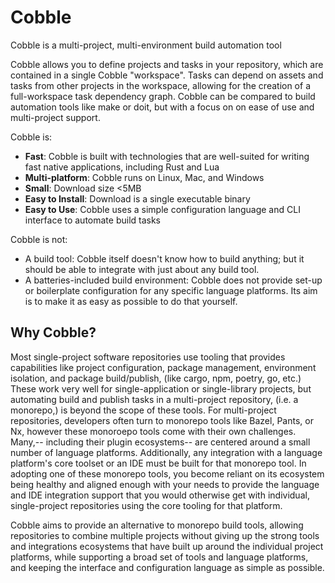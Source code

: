 # Cobble
Cobble is a multi-project, multi-environment build automation tool

Cobble allows you to define projects and tasks in your repository, which are contained in a single Cobble "workspace".  Tasks can depend on assets and tasks from other projects in the workspace, allowing for the creation of a full-workspace task dependency graph.  Cobble can be compared to build automation tools like make or doit, but with a focus on on ease of use and multi-project support.

Cobble is:

- __Fast__: Cobble is built with technologies that are well-suited for writing fast native applications, including Rust and Lua
- __Multi-platform__: Cobble runs on Linux, Mac, and Windows
- __Small__: Download size <5MB
- __Easy to Install__: Download is a single executable binary
- __Easy to Use__: Cobble uses a simple configuration language and CLI interface to automate build tasks

Cobble is not:

- A build tool: Cobble itself doesn't know how to build anything; but it should be able to integrate with just about any build tool.
- A batteries-included build environment: Cobble does not provide set-up or boilerplate configuration for any specific language platforms. Its aim is to make it as easy as possible to do that yourself.

## Why Cobble?

Most single-project software repositories use tooling that provides capabilities like project configuration, package management, environment isolation, and package build/publish, (like cargo, npm, poetry, go, etc.)  These work very well for single-application or single-library projects, but automating build and publish tasks in a multi-project repository, (i.e. a monorepo,) is beyond the scope of these tools.  For multi-project repositories, developers often turn to monorepo tools like Bazel, Pants, or Nx, however these monoroepo tools come with their own challenges.  Many,-- including their plugin ecosystems-- are centered around a small number of language platforms.  Additionally, any integration with a language platform's core toolset or an IDE must be built for that monorepo tool.  In adopting one of these monorepo tools, you become reliant on its ecosystem being healthy and aligned enough with your needs to provide the language and IDE integration support that you would otherwise get with individual, single-project repositories using the core tooling for that platform.

Cobble aims to provide an alternative to monorepo build tools, allowing repositories to combine multiple projects without giving up the strong tools and integrations ecosystems that have built up around the individual project platforms, while supporting a broad set of tools and language platforms, and keeping the interface and configuration language as simple as possible.


